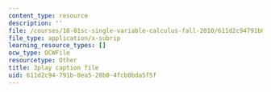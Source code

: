 ```yaml
---
content_type: resource
description: ''
file: /courses/18-01sc-single-variable-calculus-fall-2010/611d2c94791b0ea520b04fcb0bda5f5f_aeXp1zC6Hls.srt
file_type: application/x-subrip
learning_resource_types: []
ocw_type: OCWFile
resourcetype: Other
title: 3play caption file
uid: 611d2c94-791b-0ea5-20b0-4fcb0bda5f5f
---
```

